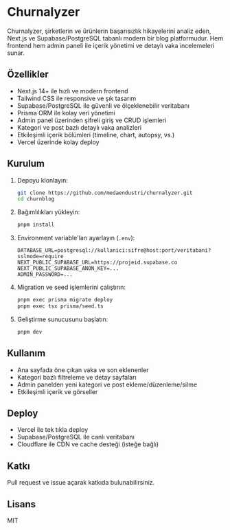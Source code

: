 # Churnalyzer

Churnalyzer, şirketlerin ve ürünlerin başarısızlık hikayelerini analiz eden, Next.js ve Supabase/PostgreSQL tabanlı modern bir blog platformudur. Hem frontend hem admin paneli ile içerik yönetimi ve detaylı vaka incelemeleri sunar.

## Özellikler

- Next.js 14+ ile hızlı ve modern frontend
- Tailwind CSS ile responsive ve şık tasarım
- Supabase/PostgreSQL ile güvenli ve ölçeklenebilir veritabanı
- Prisma ORM ile kolay veri yönetimi
- Admin panel üzerinden şifreli giriş ve CRUD işlemleri
- Kategori ve post bazlı detaylı vaka analizleri
- Etkileşimli içerik bölümleri (timeline, chart, autopsy, vs.)
- Vercel üzerinde kolay deploy

## Kurulum

1. Depoyu klonlayın:
   ```bash
   git clone https://github.com/medaendustri/churnalyzer.git
   cd churnblog
   ```
2. Bağımlılıkları yükleyin:
   ```bash
   pnpm install
   ```
3. Environment variable'ları ayarlayın (`.env`):
   ```env
   DATABASE_URL=postgresql://kullanici:sifre@host:port/veritabani?sslmode=require
   NEXT_PUBLIC_SUPABASE_URL=https://projeid.supabase.co
   NEXT_PUBLIC_SUPABASE_ANON_KEY=...
   ADMIN_PASSWORD=...
   ```
4. Migration ve seed işlemlerini çalıştırın:
   ```bash
   pnpm exec prisma migrate deploy
   pnpm exec tsx prisma/seed.ts
   ```
5. Geliştirme sunucusunu başlatın:
   ```bash
   pnpm dev
   ```

## Kullanım

- Ana sayfada öne çıkan vaka ve son eklenenler
- Kategori bazlı filtreleme ve detay sayfaları
- Admin panelden yeni kategori ve post ekleme/düzenleme/silme
- Etkileşimli içerik ve görseller

## Deploy

- Vercel ile tek tıkla deploy
- Supabase/PostgreSQL ile canlı veritabanı
- Cloudflare ile CDN ve cache desteği (isteğe bağlı)

## Katkı

Pull request ve issue açarak katkıda bulunabilirsiniz.

## Lisans

MIT
